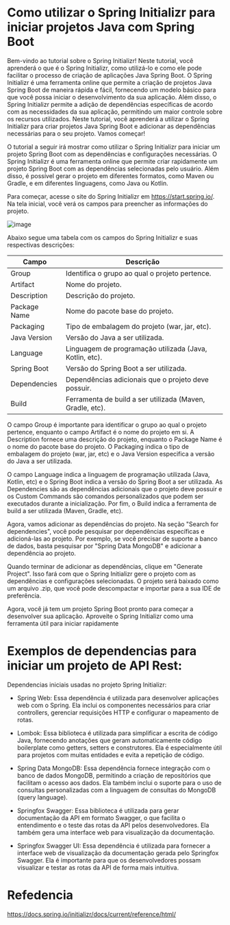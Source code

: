 # Como utilizar o Spring Initializr para iniciar projetos Java com Spring Boot

Bem-vindo ao tutorial sobre o Spring Initializr! Neste tutorial, você aprenderá o que é o Spring Initializr, como utilizá-lo e como ele pode facilitar o processo de criação de aplicações Java Spring Boot. O Spring Initializr é uma ferramenta online que permite a criação de projetos Java Spring Boot de maneira rápida e fácil, fornecendo um modelo básico para que você possa iniciar o desenvolvimento da sua aplicação. Além disso, o Spring Initializr permite a adição de dependências específicas de acordo com as necessidades da sua aplicação, permitindo um maior controle sobre os recursos utilizados. Neste tutorial, você aprenderá a utilizar o Spring Initializr para criar projetos Java Spring Boot e adicionar as dependências necessárias para o seu projeto. Vamos começar!

O tutorial a seguir irá mostrar como utilizar o Spring Initializr para iniciar um projeto Spring Boot com as dependências e configurações necessárias. O Spring Initializr é uma ferramenta online que permite criar rapidamente um projeto Spring Boot com as dependências selecionadas pelo usuário. Além disso, é possível gerar o projeto em diferentes formatos, como Maven ou Gradle, e em diferentes linguagens, como Java ou Kotlin.

Para começar, acesse o site do Spring Initializr em https://start.spring.io/. Na tela inicial, você verá os campos para preencher as informações do projeto.

![image](https://user-images.githubusercontent.com/38250160/209449924-84d509a1-485c-40b5-a890-514a2ad685b2.png)


Abaixo segue uma tabela com os campos do Spring Initializr e suas respectivas descrições:

| Campo                | Descrição                                     |
| -------------------- | ----------------------------------------------| 
|Group	               | Identifica o grupo ao qual o projeto pertence.|
|Artifact              | Nome do projeto.                              |
|Description           | Descrição do projeto.                         |
|Package Name	         | Nome do pacote base do projeto.               |
|Packaging	           | Tipo de embalagem do projeto (war, jar, etc). |
|Java Version	         | Versão do Java a ser utilizada.               |
|Language	             | Linguagem de programação utilizada (Java, Kotlin, etc).  |
|Spring Boot           | Versão do Spring Boot a ser utilizada.                   |
|Dependencies	         | Dependências adicionais que o projeto deve possuir.      |
|Build	               | Ferramenta de build a ser utilizada (Maven, Gradle, etc).|


O campo Group é importante para identificar o grupo ao qual o projeto pertence, enquanto o campo Artifact é o nome do projeto em si. A Description fornece uma descrição do projeto, enquanto o Package Name é o nome do pacote base do projeto. O Packaging indica o tipo de embalagem do projeto (war, jar, etc) e o Java Version especifica a versão do Java a ser utilizada.

O campo Language indica a linguagem de programação utilizada (Java, Kotlin, etc) e o Spring Boot indica a versão do Spring Boot a ser utilizada. As Dependencies são as dependências adicionais que o projeto deve possuir e os Custom Commands são comandos personalizados que podem ser executados durante a inicialização. Por fim, o Build indica a ferramenta de build a ser utilizada (Maven, Gradle, etc).

Agora, vamos adicionar as dependências do projeto. Na seção "Search for dependencies", você pode pesquisar por dependências específicas e adicioná-las ao projeto. Por exemplo, se você precisar de suporte a banco de dados, basta pesquisar por "Spring Data MongoDB" e adicionar a dependência ao projeto.

Quando terminar de adicionar as dependências, clique em "Generate Project". Isso fará com que o Spring Initializr gere o projeto com as dependências e configurações selecionadas. O projeto será baixado como um arquivo .zip, que você pode descompactar e importar para a sua IDE de preferência.

Agora, você já tem um projeto Spring Boot pronto para começar a desenvolver sua aplicação. Aproveite o Spring Initializr como uma ferramenta útil para iniciar rapidamente

# Exemplos de dependencias para iniciar um projeto de API Rest:

Dependencias iniciais usadas no projeto Spring Initializr:

- Spring Web: Essa dependência é utilizada para desenvolver aplicações web com o Spring. Ela inclui os componentes necessários para criar controllers, gerenciar requisições HTTP e configurar o mapeamento de rotas.

- Lombok: Essa biblioteca é utilizada para simplificar a escrita de código Java, fornecendo anotações que geram automaticamente código boilerplate como getters, setters e construtores. Ela é especialmente útil para projetos com muitas entidades e evita a repetição de código.

- Spring Data MongoDB: Essa dependência fornece integração com o banco de dados MongoDB, permitindo a criação de repositórios que facilitam o acesso aos dados. Ela também inclui o suporte para o uso de consultas personalizadas com a linguagem de consultas do MongoDB (query language).

- Springfox Swagger: Essa biblioteca é utilizada para gerar documentação da API em formato Swagger, o que facilita o entendimento e o teste das rotas da API pelos desenvolvedores. Ela também gera uma interface web para visualização da documentação.

- Springfox Swagger UI: Essa dependência é utilizada para fornecer a interface web de visualização da documentação gerada pelo Springfox Swagger. Ela é importante para que os desenvolvedores possam visualizar e testar as rotas da API de forma mais intuitiva.


# Refedencia 

https://docs.spring.io/initializr/docs/current/reference/html/
